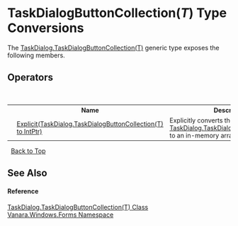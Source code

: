 # TaskDialogButtonCollection(*T*) Type Conversions
 

The <a href="ce28d0fd-5c94-7f01-0c3a-012deb6dff7a">TaskDialog.TaskDialogButtonCollection(T)</a> generic type exposes the following members.


## Operators
&nbsp;<table><tr><th></th><th>Name</th><th>Description</th></tr><tr><td>![Public operator](media/puboperator.gif "Public operator")![Static member](media/static.gif "Static member")</td><td><a href="d56df8a4-f058-795b-dfdc-50c63ae944cf">Explicit(TaskDialog.TaskDialogButtonCollection(T) to IntPtr)</a></td><td>
Explicitly converts the <a href="ce28d0fd-5c94-7f01-0c3a-012deb6dff7a">TaskDialog.TaskDialogButtonCollection(T)</a> to an in-memory array.</td></tr></table>&nbsp;
<a href="#taskdialogbuttoncollection(*t*)-type-conversions">Back to Top</a>

## See Also


#### Reference
<a href="ce28d0fd-5c94-7f01-0c3a-012deb6dff7a">TaskDialog.TaskDialogButtonCollection(T) Class</a><br /><a href="c580cf52-4028-70db-28d0-f9b1abc03861">Vanara.Windows.Forms Namespace</a><br />